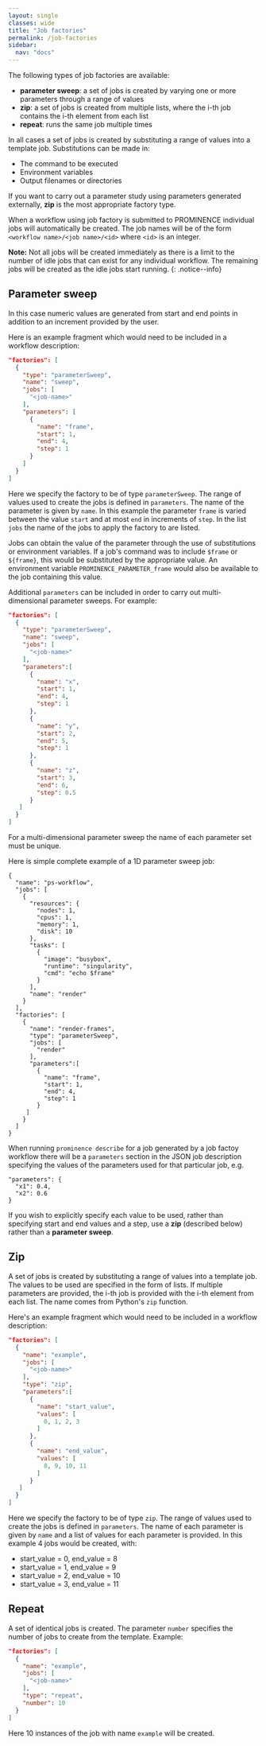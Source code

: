 ```yaml
---
layout: single
classes: wide
title: "Job factories"
permalink: /job-factories
sidebar:
  nav: "docs"
---
```


The following types of job factories are available:
* **parameter sweep**: a set of jobs is created by varying one or more parameters through a range of values
* **zip**: a set of jobs is created from multiple lists, where the i-th job contains the i-th element from each list
* **repeat**: runs the same job multiple times

In all cases a set of jobs is created by substituting a range of values into a template job. Substitutions can be made in:
* The command to be executed
* Environment variables
* Output filenames or directories

If you want to carry out a parameter study using parameters generated externally, **zip** is the most appropriate factory type.

When a workflow using job factory is submitted to PROMINENCE individual jobs will automatically be created. The job names will be of the form `<workflow name>/<job name>/<id>` where `<id>` is an integer.

**Note:** Not all jobs will be created immediately as there is a limit to the number of idle jobs that can exist for any individual workflow. The remaining jobs will be created as the idle jobs start running.
{: .notice--info}

## Parameter sweep
In this case numeric values are generated from start and end points in addition to an increment provided by the user.

Here is an example fragment which would need to be included in a workflow description:
```json
"factories": [
  {
    "type": "parameterSweep",
    "name": "sweep",
    "jobs": [
      "<job-name>"
    ],
    "parameters": [
      {
        "name": "frame",
        "start": 1,
        "end": 4,
        "step": 1
      }
    ]
  }
]
```
Here we specify the factory to be of type `parameterSweep`. The range of values used to create the jobs is defined in `parameters`.
The name of the parameter is given by `name`. In this example the parameter `frame` is varied between the value `start` and at most `end` in increments of `step`. In the list `jobs` the name of the jobs to apply the factory to are listed.

Jobs can obtain the value of the parameter through the use of substitutions or environment variables.
If a job's command was to include `$frame` or `${frame}`, this would be substituted by the appropriate value. An environment variable `PROMINENCE_PARAMETER_frame`
would also be available to the job containing this value.

Additional `parameters` can be included in order to carry out multi-dimensional parameter sweeps. For example:
```json
"factories": [
  {
    "type": "parameterSweep",
    "name": "sweep",
    "jobs": [
      "<job-name>"
    ],
    "parameters":[
      {
        "name": "x",
        "start": 1,
        "end": 4,
        "step": 1
      },
      {
        "name": "y",
        "start": 2,
        "end": 5,
        "step": 1
      },
      {
        "name": "z",
        "start": 3,
        "end": 6,
        "step": 0.5
      }
   ]
  }
]
```
For a multi-dimensional parameter sweep the name of each parameter set must be unique.

Here is simple complete example of a 1D parameter sweep job:
```
{
  "name": "ps-workflow",
  "jobs": [
    {
      "resources": {
        "nodes": 1,
        "cpus": 1,
        "memory": 1,
        "disk": 10
      },
      "tasks": [
        {
          "image": "busybox",
          "runtime": "singularity",
          "cmd": "echo $frame"
        }
      ],
      "name": "render"
    }
  ],
  "factories": [
    {
      "name": "render-frames",
      "type": "parameterSweep",
      "jobs": [
        "render"
      ],
      "parameters":[
        {
          "name": "frame",
          "start": 1,
          "end": 4,
          "step": 1
        }
     ]
    }
  ]
}
```

When running `prominence describe` for a job generated by a job factoy workflow there will be a `parameters` section in the JSON job description specifying the values of the parameters used for that particular job, e.g.
```
"parameters": {
  "x1": 0.4,
  "x2": 0.6
}
```

If you wish to explicitly specify each value to be used, rather than specifying start and end values and a step, use a **zip** (described below) rather than a **parameter sweep**.

## Zip
A set of jobs is created by substituting a range of values into a template job. The values to be used are specified in the form of lists. If multiple parameters are provided, the i-th job is provided with the i-th element from each list. The name comes from Python's `zip` function.

Here's an example fragment which would need to be included in a workflow description:
```json
"factories": [
  {
    "name": "example",
    "jobs": [
      "<job-name>"
    ],
    "type": "zip",
    "parameters":[
      {
        "name": "start_value",
        "values": [
          0, 1, 2, 3
        ]
      },
      {
        "name": "end_value",
        "values": [
          8, 9, 10, 11
        ]
      }
   ]
  }
]
```
Here we specify the factory to be of type `zip`. The range of values used to create the jobs is defined in `parameters`.
The name of each parameter is given by `name` and a list of values for each parameter is provided. In this example 4 jobs would be created, with:
* start_value = 0, end_value = 8
* start_value = 1, end_value = 9
* start_value = 2, end_value = 10
* start_value = 3, end_value = 11

## Repeat
A set of identical jobs is created. The parameter `number` specifies the number of jobs to create from the template. Example:
```json
"factories": [
  {
    "name": "example",
    "jobs": [
      "<job-name>"
    ],
    "type": "repeat",
    "number": 10
  }
]
```
Here 10 instances of the job with name `example` will be created.
